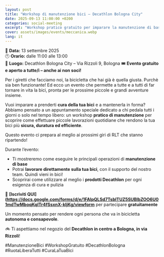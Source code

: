 ```yaml
---
layout: post
title: "Workshop di manutenzione bici – Decathlon Bologna City"
date: 2025-09-13 11:00:00 +0200
categories: social-meeting
excerpt: "Workshop pratico gratuito per imparare la manutenzione di base della bici"
cover: assets/images/events/meccanica.webp
lang: it
---
```


📅 **Data:** 13 settembre 2025  
🕚 **Orario:** dalle 11:00 alle 13:00  
📍 **Luogo:** Decathlon Bologna City – Via Rizzoli 9, Bologna
🎟️ **Evento gratuito e aperto a tutte/i – anche ai non soci!**

Per i giretti che facciamo noi, la bicicletta che hai già è quella giusta. Purchè sia ben funzionante! 
Ed ecco un evento che permette a tutte e a tutti di far tornare in vita la bici, pronta per le prossime piccole e grandi avventure insieme. 

Vuoi imparare a prenderti **cura della tua bici** e a mantenerla in forma?
Abbiamo pensato a un appuntamento speciale dedicato a chi pedala tutti i giorni o solo nel tempo libero: un workshop **pratico di manutenzione** per scoprire come effettuare piccole lavorazioni quotidiane che rendono la tua bici più **sicura, duratura ed efficiente**.

Questo evento ci prepara al meglio ai prossimi giri di RLT che stanno ripartendo! 

Durante l’evento:
- Ti mostreremo come eseguire le principali operazioni di **manutenzione di base**
- Potrai **lavorare direttamente sulla tua bici**, con il supporto del nostro team. Quindi vieni in bici! 
- Scoprirai come utilizzare al meglio i **prodotti Decathlon** per ogni esigenza di cura e pulizia

🔧 **[Iscriviti QUI](https://docs.google.com/forms/d/e/1FAIpQLSd7TsblTUZ5SUBlbZOO6U01mdTwMboqKqlTr4fSsxnX-kIjKg/viewform** per partecipare **gratuitamente**

Un momento pensato per rendere ogni persona che va in bicicletta **autonoma e consapevole**. 

🚲 Ti aspettiamo nel negozio del **Decathlon in centro a Bologna, in via Rizzoli**! 

#ManutenzioneBici #WorkshopGratuito #DecathlonBologna #RuotaLiberaTutti #CuraLaTuaBici
